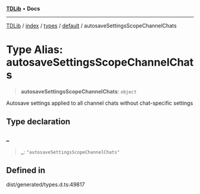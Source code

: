 [**TDLib**](../../../../../../README.md) • **Docs**

***

[TDLib](../../../../../../modules.md) / [index](../../../../../README.md) / [types](../../../README.md) / [default](../README.md) / autosaveSettingsScopeChannelChats

# Type Alias: autosaveSettingsScopeChannelChats

> **autosaveSettingsScopeChannelChats**: `object`

Autosave settings applied to all channel chats without chat-specific settings

## Type declaration

### \_

> **\_**: `"autosaveSettingsScopeChannelChats"`

## Defined in

dist/generated/types.d.ts:49817
